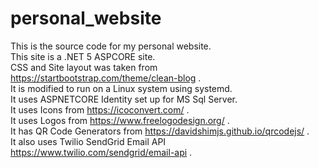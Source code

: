 # personal_website

This is the source code for my personal website.   
This site is a .NET 5 ASPCORE site.  
CSS and Site layout was taken from https://startbootstrap.com/theme/clean-blog .  
It is modified to run on a Linux system using systemd.  
It uses ASPNETCORE Identity set up for MS Sql Server.  
It uses Icons from https://icoconvert.com/ .  
It uses Logos from https://www.freelogodesign.org/ .  
It has QR Code Generators from https://davidshimjs.github.io/qrcodejs/ .    
It also uses Twilio SendGrid Email API https://www.twilio.com/sendgrid/email-api .     

